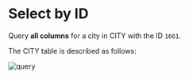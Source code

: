 # Select by ID

Query **all columns** for a city in CITY with the ID `1661`.

The CITY table is described as follows:

![query](https://s3.amazonaws.com/hr-challenge-images/8137/1449729804-f21d187d0f-CITY.jpg)